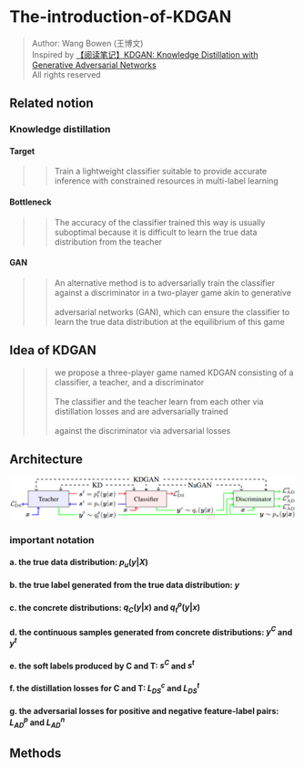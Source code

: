# The-introduction-of-KDGAN
> Author: Wang Bowen (王博文)<br>
> Inspired by [【阅读笔记】KDGAN: Knowledge Distillation with Generative Adversarial Networks](https://blog.csdn.net/XD_Cauthy/article/details/89183685)<br>
> All rights reserved

## Related notion 
### Knowledge distillation  
#### Target  
>> Train a lightweight classifier suitable to provide accurate inference with constrained resources in multi-label learning <br>  

#### Bottleneck  
>> The accuracy of the classifier trained this way is usually suboptimal because it is difficult to learn the true data distribution from the teacher  

#### GAN  
>> An alternative method is to adversarially train the classifier against a discriminator in a two-player game akin to generative <br>  
>> adversarial networks (GAN), which can ensure the classifier to learn the true data distribution at the equilibrium of this game <br>  

## Idea of KDGAN 
>> we propose a three-player game named KDGAN consisting of a classifier, a teacher, and a discriminator <br>  
>> The classifier and the teacher learn from each other via distillation losses and are adversarially trained <br>  
>> against the discriminator via adversarial losses <br>  

## Architecture
![kdgan](/image/kdgan.bmp "kdgan")

### important notation
#### a.  the true data distribution: $p_u(y|X)$
#### b.  the true label generated from the true data distribution: $y$
#### c.  the  concrete distributions: $q_C(y|x)$ and $q_{t}^{\rho}(y|x)$
#### d.  the continuous samples generated from concrete distributions: $y^C$ and $y^t$
#### e.  the soft labels produced by C and T: $s^C$ and $s^t$
#### f.  the distillation losses for C and T: $L_{DS}^{c}$ and $L_{DS}^{t}$
#### g.  the adversarial losses for positive and negative feature-label pairs: $L_{AD}^{p}$ and $L_{AD}^{n}$

##  Methods
>> 
>> 